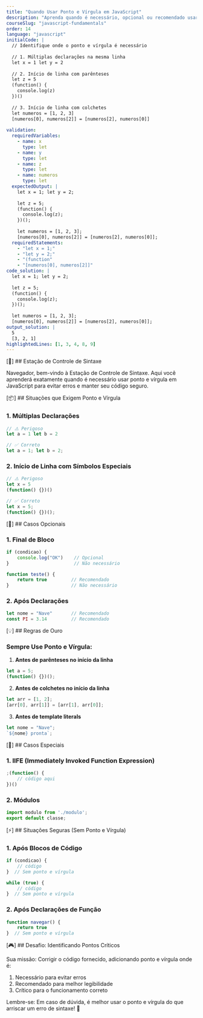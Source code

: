 ```yaml
---
title: "Quando Usar Ponto e Vírgula em JavaScript"
description: "Aprenda quando é necessário, opcional ou recomendado usar ponto e vírgula em seu código JavaScript"
courseSlug: "javascript-fundamentals"
order: 14
language: "javascript"
initialCode: |
  // Identifique onde o ponto e vírgula é necessário
  
  // 1. Múltiplas declarações na mesma linha
  let x = 1 let y = 2
  
  // 2. Início de linha com parênteses
  let z = 5
  (function() {
    console.log(z)
  })()
  
  // 3. Início de linha com colchetes
  let numeros = [1, 2, 3]
  [numeros[0], numeros[2]] = [numeros[2], numeros[0]]
  
validation:
  requiredVariables:
    - name: x
      type: let
    - name: y
      type: let
    - name: z
      type: let
    - name: numeros
      type: let
  expectedOutput: |
    let x = 1; let y = 2;
    
    let z = 5;
    (function() {
      console.log(z);
    })();
    
    let numeros = [1, 2, 3];
    [numeros[0], numeros[2]] = [numeros[2], numeros[0]];
  requiredStatements:
    - "let x = 1;"
    - "let y = 2;"
    - "(function"
    - "[numeros[0], numeros[2]]"
code_solution: |
  let x = 1; let y = 2;
  
  let z = 5;
  (function() {
    console.log(z);
  })();
  
  let numeros = [1, 2, 3];
  [numeros[0], numeros[2]] = [numeros[2], numeros[0]];
output_solution: |
  5
  [3, 2, 1]
highlightedLines: [1, 3, 4, 8, 9]
---
```


[🚀] ## Estação de Controle de Sintaxe

Navegador, bem-vindo à Estação de Controle de Sintaxe. Aqui você aprenderá exatamente quando é necessário usar ponto e vírgula em JavaScript para evitar erros e manter seu código seguro.

[📦] ## Situações que Exigem Ponto e Vírgula

### 1. Múltiplas Declarações
```javascript
// ⚠️ Perigoso
let a = 1 let b = 2

// ✅ Correto
let a = 1; let b = 2;
```

### 2. Início de Linha com Símbolos Especiais
```javascript
// ⚠️ Perigoso
let x = 5
(function() {})()

// ✅ Correto
let x = 5;
(function() {})();
```

[🎯] ## Casos Opcionais

### 1. Final de Bloco
```javascript
if (condicao) {
    console.log("OK")    // Opcional
}                        // Não necessário

function teste() {
    return true         // Recomendado
}                       // Não necessário
```

### 2. Após Declarações
```javascript
let nome = "Nave"       // Recomendado
const PI = 3.14         // Recomendado
```

[💡] ## Regras de Ouro

### Sempre Use Ponto e Vírgula:
1. **Antes de parênteses no início da linha**
```javascript
let a = 5;
(function() {})();
```

2. **Antes de colchetes no início da linha**
```javascript
let arr = [1, 2];
[arr[0], arr[1]] = [arr[1], arr[0]];
```

3. **Antes de template literals**
```javascript
let nome = "Nave";
`${nome} pronta`;
```

[🎯] ## Casos Especiais

### 1. IIFE (Immediately Invoked Function Expression)
```javascript
;(function() {
    // código aqui
})()
```

### 2. Módulos
```javascript
import modulo from './modulo';
export default classe;
```

[⚡] ## Situações Seguras (Sem Ponto e Vírgula)

### 1. Após Blocos de Código
```javascript
if (condicao) {
    // código
}  // Sem ponto e vírgula

while (true) {
    // código
}  // Sem ponto e vírgula
```

### 2. Após Declarações de Função
```javascript
function navegar() {
    return true
}  // Sem ponto e vírgula
```

[🎮] ## Desafio: Identificando Pontos Críticos

Sua missão: Corrigir o código fornecido, adicionando ponto e vírgula onde é:

1. Necessário para evitar erros
2. Recomendado para melhor legibilidade
3. Crítico para o funcionamento correto

Lembre-se: Em caso de dúvida, é melhor usar o ponto e vírgula do que arriscar um erro de sintaxe! 🚀
